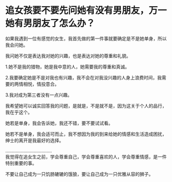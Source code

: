 # 追女孩要不要先问她有没有男朋友，万一她有男朋友了怎么办？

如果我遇到一位有感觉的女生，我首先做的第一件事就要确定是不是她单身，所以我会问她。  

我问她不仅是表达我对她的兴趣，也是表达对她的尊重和礼貌。  

1.她不是我的猎物，她是我中意的人，她需要我的尊重和真诚。  

2.我要确定她是不是对我也有兴趣，我不会在对我没兴趣的人身上浪费时间，我需要的两情相悦，情投意合。  

3.我对成为第三者没有一点兴趣。  

我希望她可以诚实回答我的问题，是就是，不是就不是，因为这关于个人的品行，我在乎这个。  

她若是单身，我会告诉她，我还不错，要不要试试看。  

她若不是单身，我会适可而止，我不想因为我的到来给她的情感和生活造成困扰，绅士的离开是我最好的选择。  

………………………………  
我觉得在追女生之前，学会尊重自己，学会尊重喜欢的人，学会尊重情感，是一件特别重要的事。  

不要让自己成为一只饥肠辘辘的饿狼，要让自己成为一只优雅从容的狮子。